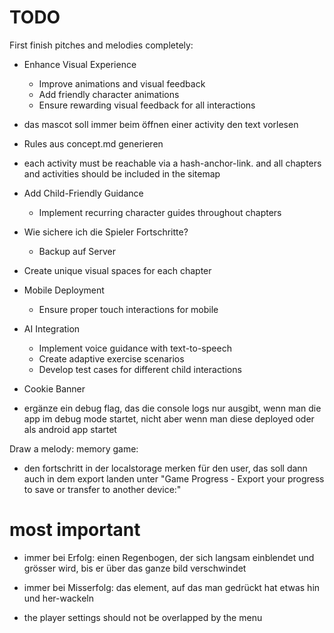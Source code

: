 TODO
====

First finish pitches and melodies completely:

- Enhance Visual Experience
    - Improve animations and visual feedback
    - Add friendly character animations
    - Ensure rewarding visual feedback for all interactions

- das mascot soll immer beim öffnen einer activity den text vorlesen

- Rules aus concept.md generieren

- each activity must be reachable via a hash-anchor-link. and all chapters and activities should be included in the sitemap

- Add Child-Friendly Guidance
    - Implement recurring character guides throughout chapters

- Wie sichere ich die Spieler Fortschritte? 
    - Backup auf Server

- Create unique visual spaces for each chapter

- Mobile Deployment
    - Ensure proper touch interactions for mobile
- AI Integration
    - Implement voice guidance with text-to-speech
    - Create adaptive exercise scenarios
    - Develop test cases for different child interactions

- Cookie Banner


- ergänze ein debug flag, das die console logs nur ausgibt, wenn man die app  im debug mode startet, nicht aber wenn man diese deployed oder als android app startet




Draw a melody:
memory game: 
 - den fortschritt in der localstorage merken für den user, das soll dann auch in dem export landen unter "Game Progress - Export your progress to save or transfer to another device:"

# most important
- immer bei Erfolg: einen Regenbogen, der sich langsam einblendet und grösser wird, bis er über das ganze bild verschwindet
- immer bei Misserfolg: das element, auf das man gedrückt hat etwas hin und her-wackeln

- the player settings should not be overlapped by the menu
